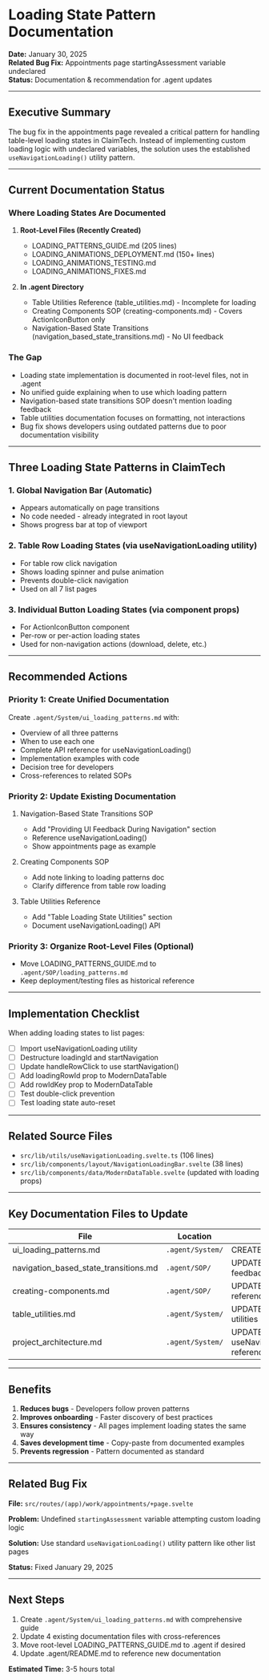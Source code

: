 # Loading State Pattern Documentation

**Date:** January 30, 2025  
**Related Bug Fix:** Appointments page startingAssessment variable undeclared  
**Status:** Documentation & recommendation for .agent updates

---

## Executive Summary

The bug fix in the appointments page revealed a critical pattern for handling table-level loading states in ClaimTech. Instead of implementing custom loading logic with undeclared variables, the solution uses the established `useNavigationLoading()` utility pattern.

---

## Current Documentation Status

### Where Loading States Are Documented

1. **Root-Level Files (Recently Created)**
   - LOADING_PATTERNS_GUIDE.md (205 lines)
   - LOADING_ANIMATIONS_DEPLOYMENT.md (150+ lines)
   - LOADING_ANIMATIONS_TESTING.md
   - LOADING_ANIMATIONS_FIXES.md

2. **In .agent Directory**
   - Table Utilities Reference (table_utilities.md) - Incomplete for loading
   - Creating Components SOP (creating-components.md) - Covers ActionIconButton only
   - Navigation-Based State Transitions (navigation_based_state_transitions.md) - No UI feedback

### The Gap

- Loading state implementation is documented in root-level files, not in .agent
- No unified guide explaining when to use which loading pattern
- Navigation-based state transitions SOP doesn't mention loading feedback
- Table utilities documentation focuses on formatting, not interactions
- Bug fix shows developers using outdated patterns due to poor documentation visibility

---

## Three Loading State Patterns in ClaimTech

### 1. Global Navigation Bar (Automatic)
- Appears automatically on page transitions
- No code needed - already integrated in root layout
- Shows progress bar at top of viewport

### 2. Table Row Loading States (via useNavigationLoading utility)
- For table row click navigation
- Shows loading spinner and pulse animation
- Prevents double-click navigation
- Used on all 7 list pages

### 3. Individual Button Loading States (via component props)
- For ActionIconButton component
- Per-row or per-action loading states
- Used for non-navigation actions (download, delete, etc.)

---

## Recommended Actions

### Priority 1: Create Unified Documentation
Create `.agent/System/ui_loading_patterns.md` with:
- Overview of all three patterns
- When to use each one
- Complete API reference for useNavigationLoading()
- Implementation examples with code
- Decision tree for developers
- Cross-references to related SOPs

### Priority 2: Update Existing Documentation
1. Navigation-Based State Transitions SOP
   - Add "Providing UI Feedback During Navigation" section
   - Reference useNavigationLoading()
   - Show appointments page as example

2. Creating Components SOP
   - Add note linking to loading patterns doc
   - Clarify difference from table row loading

3. Table Utilities Reference
   - Add "Table Loading State Utilities" section
   - Document useNavigationLoading() API

### Priority 3: Organize Root-Level Files (Optional)
- Move LOADING_PATTERNS_GUIDE.md to `.agent/SOP/loading_patterns.md`
- Keep deployment/testing files as historical reference

---

## Implementation Checklist

When adding loading states to list pages:

- [ ] Import useNavigationLoading utility
- [ ] Destructure loadingId and startNavigation
- [ ] Update handleRowClick to use startNavigation()
- [ ] Add loadingRowId prop to ModernDataTable
- [ ] Add rowIdKey prop to ModernDataTable
- [ ] Test double-click prevention
- [ ] Test loading state auto-reset

---

## Related Source Files

- `src/lib/utils/useNavigationLoading.svelte.ts` (106 lines)
- `src/lib/components/layout/NavigationLoadingBar.svelte` (38 lines)
- `src/lib/components/data/ModernDataTable.svelte` (updated with loading props)

---

## Key Documentation Files to Update

| File | Location | Action |
|------|----------|--------|
| ui_loading_patterns.md | `.agent/System/` | CREATE |
| navigation_based_state_transitions.md | `.agent/SOP/` | UPDATE (add loading feedback section) |
| creating-components.md | `.agent/SOP/` | UPDATE (cross-reference) |
| table_utilities.md | `.agent/System/` | UPDATE (add loading utilities section) |
| project_architecture.md | `.agent/System/` | UPDATE (expand useNavigationLoading reference) |

---

## Benefits

1. **Reduces bugs** - Developers follow proven patterns
2. **Improves onboarding** - Faster discovery of best practices
3. **Ensures consistency** - All pages implement loading states the same way
4. **Saves development time** - Copy-paste from documented examples
5. **Prevents regression** - Pattern documented as standard

---

## Related Bug Fix

**File:** `src/routes/(app)/work/appointments/+page.svelte`

**Problem:** Undefined `startingAssessment` variable attempting custom loading logic

**Solution:** Use standard `useNavigationLoading()` utility pattern like other list pages

**Status:** Fixed January 29, 2025

---

## Next Steps

1. Create `.agent/System/ui_loading_patterns.md` with comprehensive guide
2. Update 4 existing documentation files with cross-references
3. Move root-level LOADING_PATTERNS_GUIDE.md to .agent if desired
4. Update .agent/README.md to reference new documentation

**Estimated Time:** 3-5 hours total

